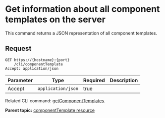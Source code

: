 # Get information about all component templates on the server

This command returns a JSON representation of all component templates.

## Request

```
GET https://{hostname}:{port}
    /cli/componentTemplate
Accept: application/json

```

|Parameter|Type|Required|Description|
|---------|----|--------|-----------|
|Accept|`application/json`|true| |

Related CLI command: [getComponentTemplates](udclient_getcomponenttemplates.md).

**Parent topic:** [componentTemplate resource](../../com.udeploy.api.doc/topics/rest_cli_componenttemplate.md)

